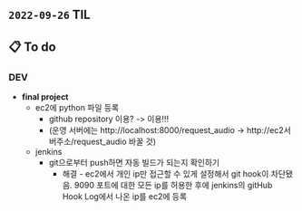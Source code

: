 ## `2022-09-26` TIL

## 📋 To do

### DEV

+ **final project**
  + ec2에 python 파일 등록
    + github repository 이용? -> 이용!!!
    + (운영 서버에는 http://localhost:8000/request_audio -> http://ec2서버주소/request_audio 바꿀 것)
  + jenkins
    + git으로부터 push하면 자동 빌드가 되는지 확인하기
      + 해결 - ec2에서 개인 ip만 접근할 수 있게 설정해서 git hook이 차단됐음. 9090 포트에 대한 모든 ip를 허용한 후에 jenkins의 gitHub Hook Log에서 나온 ip를 ec2에 등록
